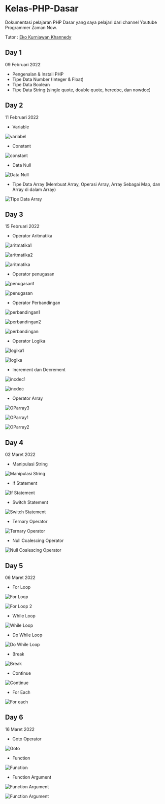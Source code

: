 # Kelas-PHP-Dasar
Dokumentasi pelajaran PHP Dasar yang saya pelajari dari channel Youtube Programmer Zaman Now.

Tutor : [Eko Kurniawan Khannedy](https://www.youtube.com/c/ProgrammerZamanNow/about)

## Day 1
09 Februari 2022

- Pengenalan & Install PHP
- Tipe Data Number (Integer & Float)
- Tipe Data Boolean
- Tipe Data String (single quote, double quote, heredoc, dan nowdoc)

## Day 2
11 Februari 2022

- Variable

![variabel](/Day2/Variable.jpg)
- Constant

![constant](/Day2/Constant.jpg)
- Data Null

![Data Null](/Day2/DataNull.jpg)

- Tipe Data Array (Membuat Array, Operasi Array, Array Sebagai Map, dan Array di dalam Array)

![Tipe Data Array](/Day2/Array1.jpg)

## Day 3
15 Februari 2022

- Operator Aritmatika

![aritmatika1](/Day3/OParitmatika1.jpg)

![aritmatika2](/Day3/OParitmatika2.jpg)

![aritmatika](/Day3/OParitmatika.jpg)
- Operator penugasan

![penugasan1](/Day3/OPpenugasan1.jpg)

![penugasan](/Day3/OPpenugasan.jpg)
- Operator Perbandingan

![perbandingan1](/Day3/OPperbandingan1.jpg)

![perbandingan2](/Day3/OPperbandingan2.jpg)

![perbandingan](/Day3/OPperbandingan.jpg)
- Operator Logika

![logika1](/Day3/OPlogika1.jpg)

![logika](/Day3/OPlogika.jpg)
- Increment dan Decrement

![incdec1](/Day3/incdecrement1.jpg)

![incdec](/Day3/incdecrement.jpg)
- Operator Array

![OParray3](/Day3/OParray3.jpg)

![OParray1](/Day3/OParray1.jpg)

![OParray2](/Day3/OParray2.jpg)

## Day 4
02 Maret 2022

- Manipulasi String

![Manipulasi String](/Day4/manipulasiString.jpg)
- If Statement

![If Statement](/Day4/ifStatement.jpg)
- Switch Statement

![Switch Statement](/Day4/switchStatement.jpg)
- Ternary Operator

![Ternary Operator](/Day4/ternaryOperator.jpg)
- Null Coalescing Operator

![Null Coalescing Operator](/Day4/nullcoalescingoperator.jpg)

## Day 5
06 Maret 2022

- For Loop

![For Loop](/Day5/for1.jpg)

![For Loop 2](/Day5/for2.jpg)
- While Loop

![While Loop](/Day5/while.jpg)
- Do While Loop

![Do While Loop](/Day5/dowhile.jpg)
- Break

![Break](/Day5/break.jpg)
- Continue

![Continue](/Day5/continue.jpg)
- For Each

![For each](/Day5/foreach.jpg)

## Day 6
16 Maret 2022

- Goto Operator

![Goto](/Day6/goto.jpg)
- Function

![Function](/Day6/function.jpg)
- Function Argument

![Function Argument](/Day6/fa1.jpg)

![Function Argument](/Day6/fa2.jpg)


